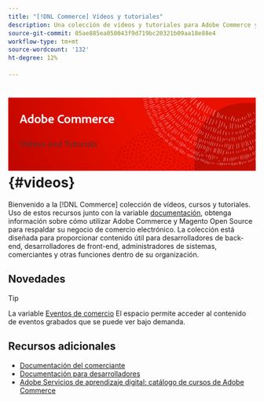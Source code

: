 ```yaml
---
title: "[!DNL Commerce] Vídeos y tutoriales"
description: Una colección de vídeos y tutoriales para Adobe Commerce y Magento Open Source
source-git-commit: 05ae885ea050043f9d719bc20321b09aa18e88e4
workflow-type: tm+mt
source-wordcount: '132'
ht-degree: 12%

---
```


# <!-- use banner as heading -->![Vídeos y tutoriales comerciales](../assets/banner-videos-home.png) {#videos}

Bienvenido a la [!DNL Commerce] colección de vídeos, cursos y tutoriales. Uso de estos recursos junto con la variable [documentación](https://experienceleague.adobe.com/docs/commerce.html), obtenga información sobre cómo utilizar Adobe Commerce y Magento Open Source para respaldar su negocio de comercio electrónico. La colección está diseñada para proporcionar contenido útil para desarrolladores de back-end, desarrolladores de front-end, administradores de sistemas, comerciantes y otras funciones dentro de su organización.

<div id="whats-new-section">

## Novedades

</div>

<div id="recs-overview-body-1"></div>
<div id="recs-overview-body-2"></div>
<div id="recs-overview-body-3"></div>
<div id="recs-overview-body-4"></div>
<div id="recs-overview-body-5"></div>
<div id="recs-overview-body-6"></div>

>[!TIP]
>
>La variable [Eventos de comercio](https://experienceleague.adobe.com/docs/commerce-events/events/overview.html) El espacio permite acceder al contenido de eventos grabados que se puede ver bajo demanda.

## Recursos adicionales

- [Documentación del comerciante](https://experienceleague.adobe.com/docs/commerce-admin/user-guides/home.html)
- [Documentación para desarrolladores](https://developer.adobe.com/commerce)
- [Adobe Servicios de aprendizaje digital: catálogo de cursos de Adobe Commerce](https://learning.adobe.com/catalog.html?solution=Adobe%20Commerce)
